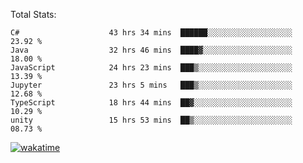 Total Stats:
<!--START_SECTION:waka-->

```text
C#                    43 hrs 34 mins  ██████░░░░░░░░░░░░░░░░░░░   23.92 %
Java                  32 hrs 46 mins  ████▓░░░░░░░░░░░░░░░░░░░░   18.00 %
JavaScript            24 hrs 23 mins  ███▒░░░░░░░░░░░░░░░░░░░░░   13.39 %
Jupyter               23 hrs 5 mins   ███▒░░░░░░░░░░░░░░░░░░░░░   12.68 %
TypeScript            18 hrs 44 mins  ██▓░░░░░░░░░░░░░░░░░░░░░░   10.29 %
unity                 15 hrs 53 mins  ██▒░░░░░░░░░░░░░░░░░░░░░░   08.73 %
```

<!--END_SECTION:waka-->

[![wakatime](https://wakatime.com/badge/user/d6a1e036-2153-43d6-9604-0dce67457b7f.svg)](https://wakatime.com/@d6a1e036-2153-43d6-9604-0dce67457b7f)
